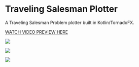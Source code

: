 # Traveling Salesman Plotter

A Traveling Salesman Problem plotter built in Kotlin/TornadoFX. 

[WATCH VIDEO PREVIEW HERE](https://vimeo.com/278812238)

![](https://i.imgur.com/J3SA95A.png)

![](https://i.imgur.com/Y8Q7uoi.png)

![](https://i.imgur.com/zvqMxe3.png)



